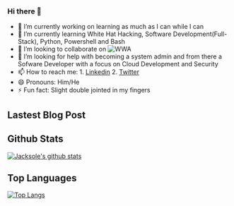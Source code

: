 ### Hi there 👋
- 🔭 I’m currently working on learning as much as I can while I can
- 🌱 I’m currently learning White Hat Hacking, Software Development(Full-Stack), Python, Powershell and Bash 
- 👯 I’m looking to collaborate on ![WWA](https://github.com/warofants/wwa) 
- 🤔 I’m looking for help with becoming a system admin and from there a Sofware Developer with a focus on Cloud Development and Security
- 📫 How to reach me: 1. [Linkedin](https://www.linkedin.com/in/le-aundre-jackson-00812327/) 2. [Twitter](https://twitter.com/Dre_MF_Jackson)
- 😄 Pronouns: Him/He
- ⚡ Fun fact: Slight double jointed in my fingers

## Lastest Blog Post
<!-- BLOG-POST-LIST:START -->
<!-- BLOG-POST-LIST:END -->

## Github Stats
[![Jacksole's github stats](https://github-readme-stats.vercel.app/api?username=jacksole&count_private=true&show_icons=truetheme=cobalt)](https://github.com/jacksole/github-readme-stats)

## Top Languages 
[![Top Langs](https://github-readme-stats.vercel.app/api/top-langs/?username=jacksole&layout=compact)](https://github.com/jacksole/github-readme-stats)

<!--
**Jacksole/Jacksole** is a ✨ _special_ ✨ repository because its `README.md` (this file) appears on your GitHub profile.

Here are some ideas to get you started:

- 🔭 I’m currently working on 
- 🌱 I’m currently learning 
- 👯 I’m looking to collaborate on 
- 🤔 I’m looking for help with 
- 💬 Ask me about ...
- 📫 How to reach me: 
- 😄 Pronouns: 
- ⚡ Fun fact: 
-->
